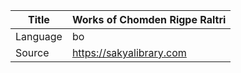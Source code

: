 |Title | Works of Chomden Rigpe Raltri 
| --- | --- 
|Language | bo
|Source | https://sakyalibrary.com
